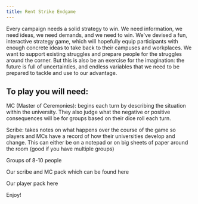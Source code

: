 ```yaml
---
title: Rent Strike Endgame
---
```


Every campaign needs a solid strategy to win. We need information, we need ideas, we need demands, and we need to win. We've devised a fun, interactive strategy game, which will hopefully equip participants with enough concrete ideas to take back to their campuses and workplaces. We want to support existing struggles and prepare people for the struggles around the corner. But this is also be an exercise for the imagination: the future is full of uncertainties, and endless variables that we need to be prepared to tackle and use to our advantage.

## To play you will need:

MC (Master of Ceremonies): begins each turn by describing the situation within the university. They also judge what the negative or positive consequences will be for groups based on their dice roll each turn.

Scribe: takes notes on what happens over the course of the game so players and MCs have a record of how their universities develop and change. This can either be on a notepad or on big sheets of paper around the room (good if you have multiple groups)

Groups of 8-10 people

Our scribe and MC pack which can be found here

Our player pack here

Enjoy!
